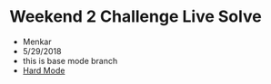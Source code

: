 Weekend 2 Challenge Live Solve
===

- Menkar
- 5/29/2018
- this is base mode branch
- [Hard Mode](LINK)
